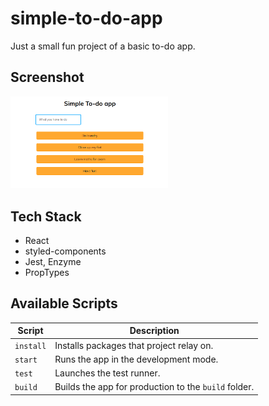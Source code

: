 # simple-to-do-app

Just a small fun project of a basic to-do app.

## Screenshot
<img src="./screenshot.png" style="width: 50%;">

## Tech Stack

* React
* styled-components
* Jest, Enzyme
* PropTypes


## Available Scripts

Script          | Description 
-----           | -----------
`install`       | Installs packages that project relay on.
`start`         | Runs the app in the development mode.
`test`          | Launches the test runner.
`build`         | Builds the app for production to the `build` folder.